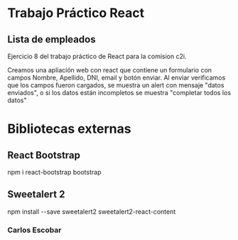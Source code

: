 # Trabajo Práctico React
## Lista de empleados

Ejercicio 8 del trabajo práctico de React para la comision c2i.

Creamos una apliación web con react que contiene un formulario con campos Nombre, Apellido, DNI, email y botón enviar.
Al enviar verificamos que los campos fueron cargados, se muestra un alert con mensaje "datos enviados", o si los datos están incompletos se muestra "completar todos los datos"

# Bibliotecas externas

## React Bootstrap

npm i react-bootstrap bootstrap

## Sweetalert 2

npm install --save sweetalert2 sweetalert2-react-content

### Carlos Escobar